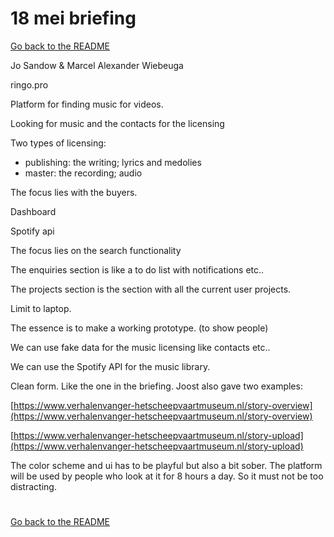 # 18 mei briefing

[Go back to the README](https://github.com/martendebruijn/meesterproef-1920)

Jo Sandow & Marcel Alexander Wiebeuga

ringo.pro

Platform for finding music for videos.

Looking for music and the contacts for the licensing

Two types of licensing:

- publishing: the writing; lyrics and medolies
- master: the recording; audio

The focus lies with the buyers.

Dashboard

Spotify api

The focus lies on the search functionality

The enquiries section is like a to do list with notifications etc..

The projects section is the section with all the current user projects.

Limit to laptop.

The essence is to make a working prototype. (to show people)

We can use fake data for the music licensing like contacts etc..

We can use the Spotify API for the music library.

Clean form. Like the one in the briefing. Joost also gave two examples:

[https://www.verhalenvanger-hetscheepvaartmuseum.nl/story-overview](https://www.verhalenvanger-hetscheepvaartmuseum.nl/story-overview)

[https://www.verhalenvanger-hetscheepvaartmuseum.nl/story-upload](https://www.verhalenvanger-hetscheepvaartmuseum.nl/story-upload)

The color scheme and ui has to be playful but also a bit sober. The platform will be used by people who look at it for 8 hours a day. So it must not be too distracting.

#

[Go back to the README](https://github.com/martendebruijn/meesterproef-1920)
